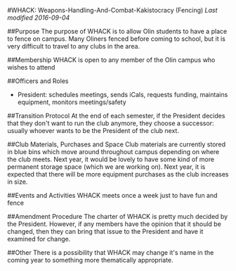 #WHACK: Weapons-Handling-And-Combat-Kakistocracy (Fencing)
*Last modified 2016-09-04*

##Purpose
The purpose of WHACK is to allow Olin students to have a place to fence on campus. Many Oliners fenced before coming to school, but it is very difficult to travel to any clubs in the area.

##Membership 
WHACK is open to any member of the Olin campus who wishes to attend

##Officers and Roles
* President: schedules meetings, sends iCals, requests funding, maintains equipment, monitors meetings/safety

##Transition Protocol
At the end of each semester, if the President decides that they don't want to run the club anymore, they choose a successor: usually whoever wants to be the President of the club next.

##Club Materials, Purchases and Space
Club materials are currently stored in blue bins which move around throughout campus depending on where the club meets. Next year, it would be lovely to have some kind of more permanent storage space (which we are working on). Next year, it is expected that there will be more equipment purchases as the club increases in size.

##Events and Activities
WHACK meets once a week just to have fun and fence

##Amendment Procedure
The charter of WHACK is pretty much decided by the President. However, if any members have the opinion that it should be changed, then they can bring that issue to the President and have it examined for change.

##Other
There is a possibility that WHACK may change it's name in the coming year to something more thematically appropriate.
